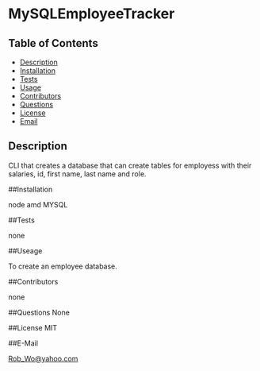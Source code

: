 # MySQLEmployeeTracker

## Table of Contents

* [Description](#Description)
* [Installation](#Installation)
* [Tests](#Tests)
* [Usage](#Usage)
* [Contributors](#Contributors)
* [Questions](#Questions)
* [License](#License)
* [Email](#Email)

## Description

CLI that creates a database that can create tables for employess with their salaries, id, first name, last name and role.

##Installation

node amd MYSQL

##Tests

none

##Useage

To create an employee database.

##Contributors

none

##Questions
None


##License
MIT

##E-Mail

Rob_Wo@yahoo.com

  